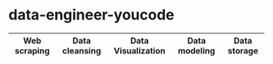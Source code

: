# data-engineer-youcode
| Web scraping  | Data cleansing | Data Visualization |Data modeling |Data storage|
|---------------|----------------|--------------------|--------------|------------|
